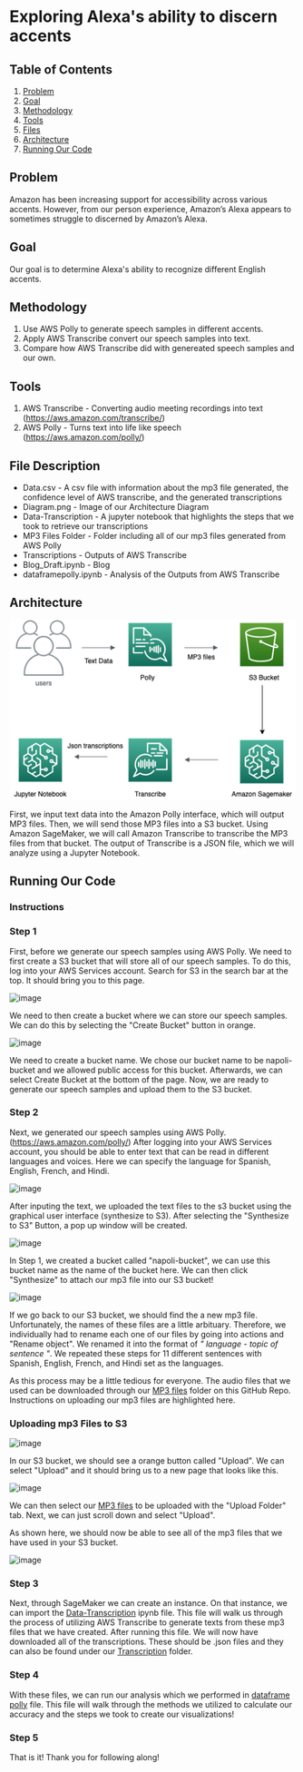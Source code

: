 # **Exploring Alexa's ability to discern accents**

## Table of Contents 
1. [Problem](#problem)
2. [Goal](#goal)
3. [Methodology](#method)
4. [Tools](#tools)
5. [Files](#desc)
6. [Architecture](#architect)
7. [Running Our Code](#help)


## Problem <a name="problem"/>
Amazon has been increasing support for accessibility across various accents. However, from our person experience, Amazon’s Alexa appears to sometimes struggle to discerned by Amazon’s Alexa.

## Goal <a name="goal"/>
Our goal is to determine Alexa's ability to recognize different English accents.

## Methodology <a name="method"/>
1. Use AWS Polly to generate speech samples in different accents. 
2. Apply AWS Transcribe convert our speech samples into text.
3. Compare how AWS Transcribe did with genereated speech samples and our own. 

## Tools <a name="tools"/>
1. AWS Transcribe - Converting audio meeting recordings into text (https://aws.amazon.com/transcribe/)
2. AWS Polly - Turns text into life like speech (https://aws.amazon.com/polly/)

## File Description <a name="desc"/>

* Data.csv - A csv file with information about the mp3 file generated, the confidence level of AWS transcribe, and the generated transcriptions
* Diagram.png - Image of our Architecture Diagram
* Data-Transcription - A jupyter notebook that highlights the steps that we took to retrieve our transcriptions
* MP3 Files Folder - Folder including all of our mp3 files generated from AWS Polly
* Transcriptions - Outputs of AWS Transcribe
* Blog_Draft.ipynb - Blog
* dataframepolly.ipynb - Analysis of the Outputs from AWS Transcribe


 ## Architecture <a name="architect"/>
 ![ArchitectureDiagram](https://github.com/jongmp/Napoli-Polly/blob/main/ArchitectureDiagram.png)

First, we input text data into the Amazon Polly interface, which will output MP3 files. Then, we will send those MP3 files into a S3 bucket. Using Amazon SageMaker, we will call Amazon Transcribe to transcribe the MP3 files from that bucket. The output of Transcribe is a JSON file, which we will analyze using a Jupyter Notebook. 

 ## Running Our Code <a name="help"/>

### Instructions
### Step 1
First, before we generate our speech samples using AWS Polly. We need to first create a S3 bucket that will store all of our speech samples. To do this, log into your AWS Services account. Search for S3 in the search bar at the top. It should bring you to this page. 

![image](https://user-images.githubusercontent.com/48782795/115645085-bacedc80-a2ed-11eb-97d2-723b3a806ed3.png)

We need to then create a bucket where we can store our speech samples. We can do this by selecting the "Create Bucket" button in orange.

![image](https://user-images.githubusercontent.com/48782795/115645277-126d4800-a2ee-11eb-9ed8-71ade1e3f7f5.png)

We need to create a bucket name. We chose our bucket name to be napoli-bucket and we allowed public access for this bucket. Afterwards, we can select Create Bucket at the bottom of the page. Now, we are ready to generate our speech samples and upload them to the S3 bucket.

### Step 2
Next, we generated our speech samples using AWS Polly. (https://aws.amazon.com/polly/) After logging into your AWS Services account, you should be able to enter text that can be read in different languages and voices. Here we can specify the language for Spanish, English, French, and Hindi. 

![image](https://user-images.githubusercontent.com/48782795/115628044-fc4f8f80-a2cd-11eb-8243-41a59f7a1353.png)

After inputing the text, we uploaded the text files to the s3 bucket using the graphical user interface (synthesize to S3). After selecting the "Synthesize to S3" Button, a pop up window will be created. 

![image](https://user-images.githubusercontent.com/48782795/115646492-3af64180-a2f0-11eb-8494-459dcad101ad.png)

In Step 1, we created a bucket called "napoli-bucket", we can use this bucket name as the name of the bucket here. We can then click "Synthesize" to attach our mp3 file into our S3 bucket!  

![image](https://user-images.githubusercontent.com/48782795/115646766-c7086900-a2f0-11eb-9ac2-e35dc635a464.png)

If we go back to our S3 bucket, we should find the a new mp3 file. Unfortunately, the names of these files are a little arbituary. Therefore, we individually had to rename each one of our files by going into actions and "Rename object". We renamed it into the format of _" language - topic of sentence "_. We repeated these steps for 11 different sentences with Spanish, English, French, and Hindi set as the languages. 

As this process may be a little tedious for everyone. The audio files that we used can be downloaded through our [MP3 files](https://github.com/jongmp/Napoli-Polly/tree/main/MP3%20files) folder on this GitHub Repo. Instructions on uploading our mp3 files are highlighted here.

### Uploading mp3 Files to S3

![image](https://user-images.githubusercontent.com/48782795/115648299-32ebd100-a2f3-11eb-8e0e-176dd04a0343.png)

In our S3 bucket, we should see a orange button called "Upload". We can select "Upload" and it should bring us to a new page that looks like this. 

![image](https://user-images.githubusercontent.com/48782795/115648389-56af1700-a2f3-11eb-9d3b-07aea2205ae1.png)

We can then select our [MP3 files](https://github.com/jongmp/Napoli-Polly/tree/main/MP3%20files) to be uploaded with the "Upload Folder" tab. Next, we can just scroll down and select "Upload". 

As shown here, we should now be able to see all of the mp3 files that we have used in your S3 bucket. 

![image](https://user-images.githubusercontent.com/48782795/115648644-cde4ab00-a2f3-11eb-9d10-03a524586728.png)

### Step 3
Next, through SageMaker we can create an instance. On that instance, we can import the [Data-Transcription](https://github.com/jongmp/Napoli-Polly/blob/main/Data-Transcriptions.ipynb) ipynb file. This file will walk us through the process of utilizing AWS Transcribe to generate texts from these mp3 files that we have created. 
After running this file. We will now have downloaded all of the transcriptions. These should be .json files and they can also be found under our [Transcription](https://github.com/jongmp/Napoli-Polly/tree/main/Transcriptions) folder. 

### Step 4
With these files, we can run our analysis which we performed in [dataframe polly](https://github.com/jongmp/Napoli-Polly/blob/main/dataframepolly%20(1).ipynb) file. This file will walk through the methods we utilized to calculate our accuracy and the steps we took to create our visualizations!

### Step 5
That is it! Thank you for following along! 
